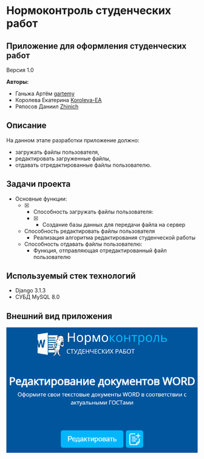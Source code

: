 # Нормоконтроль студенческих работ

## Приложение для оформления студенческих работ

Версия 1.0

**Авторы:**
* Ганьжа Артём [gartemy](https://github.com/gartemy)
* Королева Екатерина [Koroleva-EA](https://github.com/Koroleva-EA)
* Ряпосов Даниил [Zhinich](https://github.com/Zhinich)

## Описание
На данном этапе разработки приложение должно:
* загружать файлы пользователя,
* редактировать загруженные файлы,
* отдавать отредактированные файлы пользователю.

## Задачи проекта
- Основные функции:
  - [x] - Способность загружать файлы пользователя:
    - [x] - Создание базы данных для передачи файла на сервер
  - Способность редактировать файлы пользователя
    - Реализация алгоритма редактирования студенческой работы
  - Способность отдавать файлы пользователю:
    - Функция, отправляющая отредактированный файл пользователю
    
## Используемый стек технологий
* Django 3.1.3
* СУБД MySQL 8.0

## Внешний вид приложения
<img src="https://github.com/gartemy/ControlSystem/blob/master/pages/static/images/readme-interface.png" >
